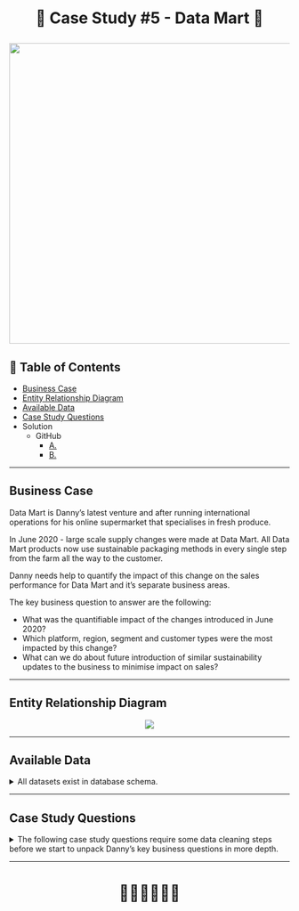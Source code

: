 # <p align="center" style="margin-top: 0px;">🛒 Case Study #5 - Data Mart 🛒

<p align="center" style="margin-bottom: 0px !important;">
  <img src="https://user-images.githubusercontent.com/43850912/145499478-0f201e04-500c-4c2b-8c2c-06f5f4541529.png" width="540" height="540">

## 🧾 Table of Contents
- [Business Case](#business-case)
- [Entity Relationship Diagram](#entity-relationship-diagram)
- [Available Data](#available-data)
- [Case Study Questions](#case-study-questions)
- Solution 
  - GitHub
    - [A.](https://github.com/hydaai/8-Week-SQL-Challenge/blob/83f5ea092b0e305cc61ec4843f0d9559d78c27b0/Case%20Study%20%234%20-%20Data%20Bank/A.%20Customer%20Nodes%20Exploration.md)
    - [B. ](https://github.com/hydaai/8-Week-SQL-Challenge/blob/74679d15086153e06f6a2246034119d5172e56bf/Case%20Study%20%234%20-%20Data%20Bank/B.%20Customer%20Transactions.md)
 
    
 
    
***

## Business Case
  
Data Mart is Danny’s latest venture and after running international operations for his online supermarket that specialises in fresh produce.

In June 2020 - large scale supply changes were made at Data Mart.
  All Data Mart products now use sustainable packaging methods in every single step from the farm all the way to the customer.

Danny needs help to quantify the impact of this change on the sales performance for Data Mart and it’s separate business areas.

The key business question to answer are the following:
- What was the quantifiable impact of the changes introduced in June 2020?
- Which platform, region, segment and customer types were the most impacted by this change?
- What can we do about future introduction of similar sustainability updates to the business to minimise impact on sales?

***
    
## Entity Relationship Diagram
<p align="center" style="margin-bottom: 0px !important;">
  <img src="https://user-images.githubusercontent.com/43850912/145500105-01d3fc3d-a279-4e0c-9f29-6267bc93debf.png">

***

## Available Data
  
<details><summary>
    All datasets exist in database schema.
  </summary> 
  
 #### ``Table : Weekly Sales``
*Note: this is only customer sample*
week_date | region | platform | segment | customer_type | transactions | sales
 -- | -- | -- | -- | -- | -- | --
9/9/20 | OCEANIA | Shopify | C3 | New | 610 | 110033.89
29/7/20 | AFRICA | Retail | C1 | New | 110692 | 3053771.19
22/7/20 | EUROPE | Shopify | C4 | Existing | 24 | 8101.54
13/5/20 | AFRICA | Shopify | null | Guest | 5287 | 1003301.37
24/7/19 | ASIA | Retail | C1 | New | 127342 | 3151780.41
10/7/19 | CANADA | Shopify | F3 | New | 51 | 8844.93
26/6/19 | OCEANIA | Retail | C3 | New | 152921 | 5551385.36
29/5/19 | SOUTH AMERICA | Shopify | null | New | 53 | 10056.2
22/8/18 | AFRICA | Retail | null | Existing | 31721 | 1718863.58
25/7/18 | SOUTH AMERICA | Retail | null | New | 2136 | 81757.91

  </details>

***

## Case Study Questions
<details><summary>
The following case study questions require some data cleaning steps before we start to unpack Danny’s key business questions in more depth.
</summary> 

<details><summary>
  A. Data Cleansing Steps</summary>
  
In a single query, perform the following operations and generate a new table in the data_mart schema named clean_weekly_sales:
- Convert the week_date to a DATE format
- Add a week_number as the second column for each week_date value, for example any value from the 1st of January to 7th of January will be 1, 
	8th to 14th will be 2 etc
- Add a month_number with the calendar month for each week_date value as the 3rd column
- Add a calendar_year column as the 4th column containing either 2018, 2019 or 2020 values
- Add a new column called age_band after the original segment column using the following mapping on the number inside the segment value
	| segment| age_band |
	| -- | -- |
	| 1 | Young Adults |
	| 2 | Middle Aged |
	| 3 or 4 | Retirees |
- Add a new demographic column using the following mapping for the first letter in the segment values:
	| segment | demographic |
	| -- | -- |
	| C	| Couples |
	| F	| Families |
- Ensure all null string values with an "unknown" string value in the original segment column as well as the new age_band and demographic columns
- Generate a new avg_transaction column as the sales value divided by transactions rounded to 2 decimal places for each record
</details>
  
<details><summary>
  B. Data Exploration</summary>
  
1. What day of the week is used for each week_date value?
2. What range of week numbers are missing from the dataset?
3. How many total transactions were there for each year in the dataset?
4. What is the total sales for each region for each month?
5. What is the total count of transactions for each platform
6. What is the percentage of sales for Retail vs Shopify for each month?
7. What is the percentage of sales by demographic for each year in the dataset?
8. Which age_band and demographic values contribute the most to Retail sales?
9. Can we use the avg_transaction column to find the average transaction size for each year for Retail vs Shopify?
</details>

<details><summary>
  C. Before & After Analysis</summary>
  
This technique is usually used when we inspect an important event and want to inspect the impact before and after a certain point in time.
Taking the week_date value of 2020-06-15 as the baseline week where the Data Mart sustainable packaging changes came into effect.
We would include all week_date values for 2020-06-15 as the start of the period after the change and the previous week_date values would be before
Using this analysis approach - answer the following questions:
1. What is the total sales for the 4 weeks before and after 2020-06-15? What is the growth or reduction rate in actual values and percentage of sales?
2. What about the entire 12 weeks before and after?
3. How do the sale metrics for these 2 periods before and after compare with the previous years in 2018 and 2019?
</details>

<details><summary>
  D. Bonus Question</summary>
  
Which areas of the business have the highest negative impact in sales metrics performance in 2020 for the 12 week before and after period?
- region
- platform
- age_band
- demographic
- customer_type
Do you have any further recommendations for Danny’s team at Data Mart or any interesting insights based off this analysis?
	</details></details>

***

# <p align="center" style="margin-top: 0px;">👩‍💻👩‍💻👩‍💻
  
  
